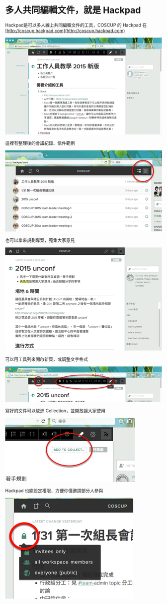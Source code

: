 # 多人共同編輯文件，就是 Hackpad

Hackpad是可以多人線上共同編輯文件的工具，COSCUP 的 Hackpad 在 [http://coscup.hackpad.com](http://coscup.hackpad.com)

![](hackpad_intro/hackpad-document.png)

這裡有整理後的會議紀錄、信件範例

![](hackpad_intro/hackpad-view.png)

也可以拿來規劃專案，蒐集大家意見

![](hackpad_intro/hackpad-planning.png)

可以用工具列來開啟新頁，或調整文字格式

![](hackpad_intro/hackpad-toolbar.png)

寫好的文件可以放進 Collection，並開放讓大家使用

![](hackpad_intro/hackpad-collection.png)

Hackpad 也能設定權限，方便你僅邀請部分人參與

![](hackpad_intro/hackpad-privacy.png)
